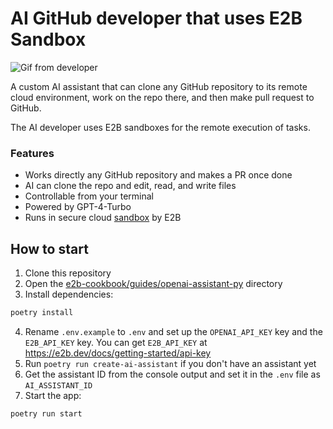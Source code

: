 # AI GitHub developer that uses E2B Sandbox

![Gif from developer](https://ntjfcwpzsxugrykskdgi.supabase.co/storage/v1/object/public/content-assets/000.gif)

A custom AI assistant that can clone any GitHub repository to its remote cloud environment, work on the repo there, and then make pull request to GitHub.

The AI developer uses E2B sandboxes for the remote execution of tasks.

### Features
- Works directly any GitHub repository and makes a PR once done
- AI can clone the repo and edit, read, and write files
- Controllable from your terminal
- Powered by GPT-4-Turbo
- Runs in secure cloud [sandbox](https://e2b.dev/docs) by E2B


## How to start
1. Clone this repository
2. Open the [e2b-cookbook/guides/openai-assistant-py](./) directory
3. Install dependencies:
```sh
poetry install
```
4. Rename `.env.example` to `.env` and set up the `OPENAI_API_KEY` key and the `E2B_API_KEY` key. You can get `E2B_API_KEY` at  https://e2b.dev/docs/getting-started/api-key
5. Run `poetry run create-ai-assistant` if you don't have an assistant yet
6. Get the assistant ID from the console output and set it in the `.env` file as `AI_ASSISTANT_ID`
7. Start the app:
```sh
poetry run start
```
